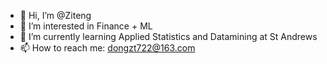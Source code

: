- 👋 Hi, I’m @Ziteng
- 👀 I’m interested in Finance + ML
- 🌱 I’m currently learning Applied Statistics and Datamining at St Andrews
- 📫 How to reach me: dongzt722@163.com
